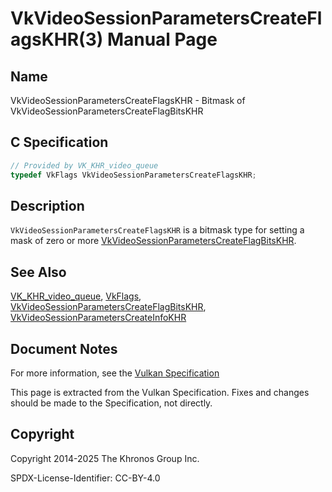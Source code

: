 # VkVideoSessionParametersCreateFlagsKHR(3) Manual Page

## Name

VkVideoSessionParametersCreateFlagsKHR - Bitmask of VkVideoSessionParametersCreateFlagBitsKHR



## [](#_c_specification)C Specification

```c++
// Provided by VK_KHR_video_queue
typedef VkFlags VkVideoSessionParametersCreateFlagsKHR;
```

## [](#_description)Description

`VkVideoSessionParametersCreateFlagsKHR` is a bitmask type for setting a mask of zero or more [VkVideoSessionParametersCreateFlagBitsKHR](https://registry.khronos.org/vulkan/specs/latest/man/html/VkVideoSessionParametersCreateFlagBitsKHR.html).

## [](#_see_also)See Also

[VK\_KHR\_video\_queue](https://registry.khronos.org/vulkan/specs/latest/man/html/VK_KHR_video_queue.html), [VkFlags](https://registry.khronos.org/vulkan/specs/latest/man/html/VkFlags.html), [VkVideoSessionParametersCreateFlagBitsKHR](https://registry.khronos.org/vulkan/specs/latest/man/html/VkVideoSessionParametersCreateFlagBitsKHR.html), [VkVideoSessionParametersCreateInfoKHR](https://registry.khronos.org/vulkan/specs/latest/man/html/VkVideoSessionParametersCreateInfoKHR.html)

## [](#_document_notes)Document Notes

For more information, see the [Vulkan Specification](https://registry.khronos.org/vulkan/specs/latest/html/vkspec.html#VkVideoSessionParametersCreateFlagsKHR)

This page is extracted from the Vulkan Specification. Fixes and changes should be made to the Specification, not directly.

## [](#_copyright)Copyright

Copyright 2014-2025 The Khronos Group Inc.

SPDX-License-Identifier: CC-BY-4.0